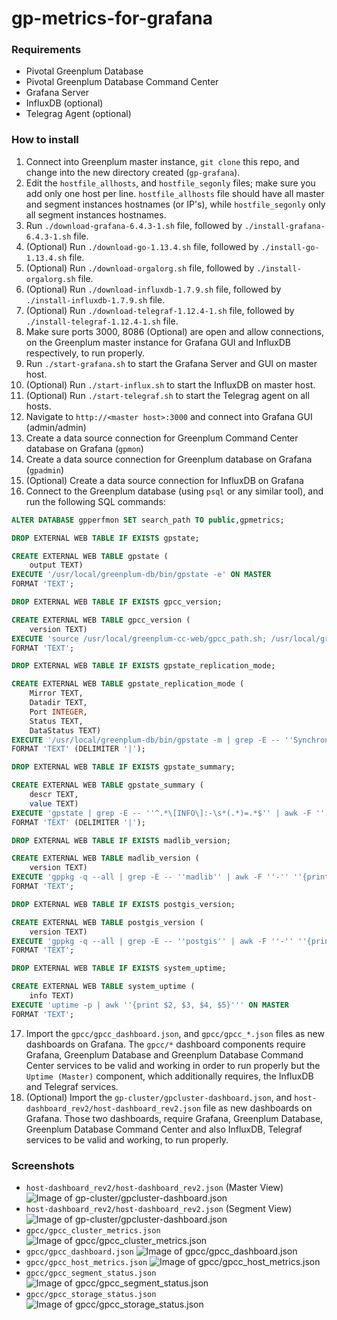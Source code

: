 # gp-metrics-for-grafana

### Requirements
- Pivotal Greenplum Database
- Pivotal Greenplum Database Command Center
- Grafana Server
- InfluxDB (optional)
- Telegrag Agent (optional)

### How to install

1. Connect into Greenplum master instance, `git clone` this repo, and change into the new directory created (`gp-grafana`).
2. Edit the `hostfile_allhosts`, and `hostfile_segonly` files; make sure you add only one host per line. `hostfile_allhosts` file should have all master and segment instances hostnames (or IP's), while `hostfile_segonly` only all segment instances hostnames.
3. Run `./download-grafana-6.4.3-1.sh` file, followed by `./install-grafana-6.4.3-1.sh` file.
4. (Optional) Run `./download-go-1.13.4.sh` file, followed by `./install-go-1.13.4.sh` file. 
5. (Optional) Run `./download-orgalorg.sh` file, followed by `./install-orgalorg.sh` file.
6. (Optional) Run `./download-influxdb-1.7.9.sh` file, followed by `./install-influxdb-1.7.9.sh` file.
7. (Optional) Run `./download-telegraf-1.12.4-1.sh` file, followed by `./install-telegraf-1.12.4-1.sh` file.
8. Make sure ports 3000, 8086 (Optional) are open and allow connections, on the Greenplum master instance for Grafana GUI and InfluxDB respectively, to run properly.
9. Run `./start-grafana.sh` to start the Grafana Server and GUI on master host.
10. (Optional) Run `./start-influx.sh` to start the InfluxDB on master host. 
11. (Optional) Run `./start-telegraf.sh` to start the Telegrag agent on all hosts.
12. Navigate to `http://<master host>:3000` and connect into Grafana GUI (admin/admin)
13. Create a data source connection for Greenplum Command Center database on Grafana (`gpmon`)
14. Create a data source connection for Greenplum database on Grafana (`gpadmin`)
15. (Optional) Create a data source connection for InfluxDB on Grafana
16. Connect to the Greenplum database (using `psql` or any similar tool), and run the following SQL commands:
```sql
ALTER DATABASE gpperfmon SET search_path TO public,gpmetrics;
```
```sql
DROP EXTERNAL WEB TABLE IF EXISTS gpstate;
```
```sql
CREATE EXTERNAL WEB TABLE gpstate ( 
    output TEXT)
EXECUTE '/usr/local/greenplum-db/bin/gpstate -e' ON MASTER 
FORMAT 'TEXT';
```
``` sql
DROP EXTERNAL WEB TABLE IF EXISTS gpcc_version;
```
```sql
CREATE EXTERNAL WEB TABLE gpcc_version ( 
    version TEXT)
EXECUTE 'source /usr/local/greenplum-cc-web/gpcc_path.sh; /usr/local/greenplum-cc-web/bin/gpcc --version | awk ''{print $7}''' ON MASTER 
FORMAT 'TEXT';
```
``` sql
DROP EXTERNAL WEB TABLE IF EXISTS gpstate_replication_mode;
```
```sql
CREATE EXTERNAL WEB TABLE gpstate_replication_mode ( 
    Mirror TEXT,
    Datadir TEXT, 
    Port INTEGER, 
    Status TEXT, 
    DataStatus TEXT)
EXECUTE '/usr/local/greenplum-db/bin/gpstate -m | grep -E -- ''Synchronized|Resynchronizing|Change Tracking'' | awk {''print $3 "|" $4 "|" $5 "|" $6 "|" $7''}' ON MASTER 
FORMAT 'TEXT' (DELIMITER '|');
```
``` sql
DROP EXTERNAL WEB TABLE IF EXISTS gpstate_summary;
```
```sql
CREATE EXTERNAL WEB TABLE gpstate_summary (
    descr TEXT,
    value TEXT)
EXECUTE 'gpstate | grep -E -- ''^.*\[INFO\]:-\s*(.*)=.*$'' | awk -F ''[[:space:]][[:space:]]+'' ''{print $2, $3}'' | awk -F ''='' ''{print $1"|"$2}''' ON MASTER
FORMAT 'TEXT' (DELIMITER '|');
```
```sql
DROP EXTERNAL WEB TABLE IF EXISTS madlib_version;
```
```sql
CREATE EXTERNAL WEB TABLE madlib_version (
    version TEXT)
EXECUTE 'gppkg -q --all | grep -E -- ''madlib'' | awk -F ''-'' ''{print $2}''' ON MASTER
FORMAT 'TEXT';
```
```sql
DROP EXTERNAL WEB TABLE IF EXISTS postgis_version;
```
```sql
CREATE EXTERNAL WEB TABLE postgis_version (
    version TEXT)
EXECUTE 'gppkg -q --all | grep -E -- ''postgis'' | awk -F ''-'' ''{print $2}''' ON MASTER
FORMAT 'TEXT';
 ```
```sql   
DROP EXTERNAL WEB TABLE IF EXISTS system_uptime;
```
```sql
CREATE EXTERNAL WEB TABLE system_uptime (
    info TEXT)
EXECUTE 'uptime -p | awk ''{print $2, $3, $4, $5}''' ON MASTER
FORMAT 'TEXT';
```
17. Import the `gpcc/gpcc_dashboard.json`, and `gpcc/gpcc_*.json` files as new dashboards on Grafana. The `gpcc/*` dashboard components require Grafana, Greenplum Database and Greenplum Database Command Center services to be valid and working in order to run properly but the `Uptime (Master)` component, which additionally requires, the InfluxDB and Telegraf services.
18. (Optional) Import the `gp-cluster/gpcluster-dashboard.json`, and `host-dashboard_rev2/host-dashboard_rev2.json` file as new dashboards on Grafana. Those two dashboards, require Grafana, Greenplum Database, Greenplum Database Command Center and also InfluxDB, Telegraf services to be valid and working, to run properly.

### Screenshots
- `host-dashboard_rev2/host-dashboard_rev2.json` (Master View)
![Image of gp-cluster/gpcluster-dashboard.json](https://github.com/cantzakas/gp-grafana/blob/master/host-dashboard_rev2/host-dashboard_rev2-master.jpg)
- `host-dashboard_rev2/host-dashboard_rev2.json` (Segment View)
![Image of gp-cluster/gpcluster-dashboard.json](https://github.com/cantzakas/gp-grafana/blob/master/host-dashboard_rev2/host-dashboard_rev2-segment.jpg)
- `gpcc/gpcc_cluster_metrics.json`
![Image of gpcc/gpcc_cluster_metrics.json](https://github.com/cantzakas/gp-grafana/blob/master/gpcc/gpcc_cluster_metrics.jpg)
- `gpcc/gpcc_dashboard.json`
![Image of gpcc/gpcc_dashboard.json](https://github.com/cantzakas/gp-grafana/blob/master/gpcc/gpcc_dashboard.jpg)
- `gpcc/gpcc_host_metrics.json`
![Image of gpcc/gpcc_host_metrics.json](https://github.com/cantzakas/gp-grafana/blob/master/gpcc/gpcc_host_metrics.jpg)
- `gpcc/gpcc_segment_status.json`
![Image of gpcc/gpcc_segment_status.json](https://github.com/cantzakas/gp-grafana/blob/master/gpcc/gpcc_segment_status.jpg)
- `gpcc/gpcc_storage_status.json`
![Image of gpcc/gpcc_storage_status.json](https://github.com/cantzakas/gp-grafana/blob/master/gpcc/gpcc_storage_status.jpg)
